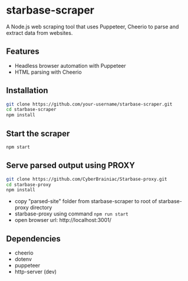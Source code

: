 # starbase-scraper

A Node.js web scraping tool that uses Puppeteer, Cheerio to parse and extract data from websites.

## Features

- Headless browser automation with Puppeteer
- HTML parsing with Cheerio
  
## Installation

```bash
git clone https://github.com/your-username/starbase-scraper.git
cd starbase-scraper
npm install
```

## Start the scraper

```bash
npm start
```

## Serve parsed output using PROXY
```bash
git clone https://github.com/CyberBrainiac/Starbase-proxy.git
cd starbase-proxy
npm install
```
- copy "parsed-site" folder from starbase-scraper to root of starbase-proxy directory
- starbase-proxy using command ``` npm run start ```
- open browser url: http://localhost:3001/
  
## Dependencies
- cheerio
- dotenv
- puppeteer
- http-server (dev)
